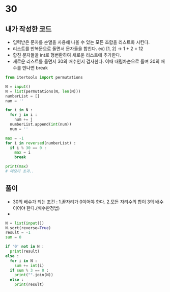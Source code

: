 # 30
## 내가 작성한 코드
- 입력받은 문자를 순열을 사용해 나올 수 있는 모든 조합을 리스트화 시킨다.
- 리스트를 반복문으로 돌면서 문자들을 합친다. ex) [1, 2] -> 1 + 2 = 12
- 합친 문자들을 int로 형변환하여 새로운 리스트에 추가한다.
- 새로운 리스트를 돌면서 30의 배수인지 검사한다. 이때 내림차순으로 돌며 30의 배수를 만나면 break
~~~python
from itertools import permutations

N = input()
N = list(permutations(N, len(N)))
numberList = []
num = ''

for i in N :
  for j in i :
    num += j
  numberList.append(int(num))
  num = ''

max = -1
for i in reversed(numberList) :
  if i % 30 == 0 :
    max = i
    break

print(max)
# 메모리 초과..
~~~
## 풀이
- 30의 배수가 되는 조건 : 
  1.끝자리가 0이어야 한다. 
  2.모든 자리수의 합이 3의 배수이어야 한다.(배수판정법)
- 
~~~python
N = list(input())
N.sort(reverse=True)
result = -1
sum = 0

if '0' not in N : 
  print(result)
else : 
  for i in N :
    sum += int(i)
  if sum % 3 == 0 :
    print("".join(N))
  else :
    print(result)
~~~
